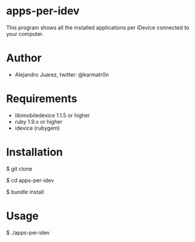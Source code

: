 apps-per-idev
==============

This program shows all the installed applications per iDevice connected 
to your computer.

Author
======

* Alejandro Juarez, twitter: @karmatr0n

Requirements
============

* libimobiledevice 1.1.5 or higher
* ruby 1.9.x or higher
* idevice (rubygem)

Installation
============

$ git clone 

$ cd apps-per-idev

$ bundle install

Usage
=====

$ ./apps-per-idev
